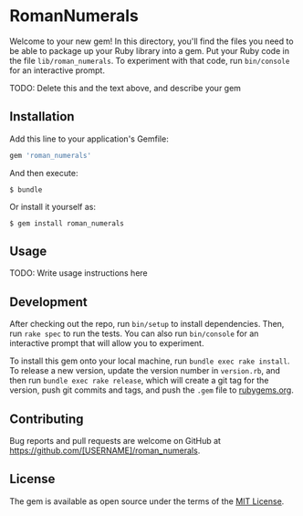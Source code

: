 # RomanNumerals

Welcome to your new gem! In this directory, you'll find the files you need to be able to package up your Ruby library into a gem. Put your Ruby code in the file `lib/roman_numerals`. To experiment with that code, run `bin/console` for an interactive prompt.

TODO: Delete this and the text above, and describe your gem

## Installation

Add this line to your application's Gemfile:

```ruby
gem 'roman_numerals'
```

And then execute:

    $ bundle

Or install it yourself as:

    $ gem install roman_numerals

## Usage

TODO: Write usage instructions here

## Development

After checking out the repo, run `bin/setup` to install dependencies. Then, run `rake spec` to run the tests. You can also run `bin/console` for an interactive prompt that will allow you to experiment.

To install this gem onto your local machine, run `bundle exec rake install`. To release a new version, update the version number in `version.rb`, and then run `bundle exec rake release`, which will create a git tag for the version, push git commits and tags, and push the `.gem` file to [rubygems.org](https://rubygems.org).

## Contributing

Bug reports and pull requests are welcome on GitHub at https://github.com/[USERNAME]/roman_numerals.


## License

The gem is available as open source under the terms of the [MIT License](http://opensource.org/licenses/MIT).

